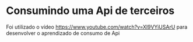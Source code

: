 # Consumindo uma Api de terceiros

Foi utilizado o vídeo https://www.youtube.com/watch?v=Xl9VYiUSArU para desenvolver o aprendizado de consumo de Api
